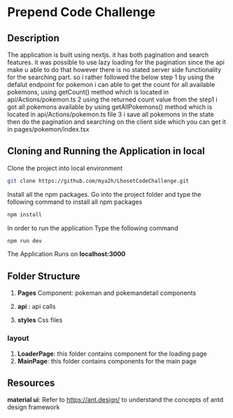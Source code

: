 # Prepend Code Challenge

##  Description
The application is built using nextjs. it has both pagination and search features. it was possible to use lazy loading for the pagination since the api make u able to do that however there is no stated server side functionality for the searching part. so i rather followed the below step
1 by using the defalut endpoint for pokemon i can able to get the count for all available pokemons, using getCount() method which is located in api/Actions/pokemon.ts 
2 using the returned count value from the step1 i got all pokemons available by using  getAllPokemons() method which is located in api/Actions/pokemon.ts file
3 i save all pokemons in the state then do the pagination and searching on the client side which you can get it in pages/pokemon/index.tsx

## Cloning and Running the Application in local

Clone the project into local environment 

```bash
git clone https://github.com/mya2h/LhosetCodeChallenge.git
```

Install all the npm packages. Go into the project folder and type the following command to install all npm packages

```bash
npm install
```

In order to run the application Type the following command

```bash
npm run dev
```


The Application Runs on **localhost:3000**

## Folder Structure

1. **Pages** Component: pokeman and pokemandetail components 

2. **api** : api calls 

3. **styles** Css files

### layout

1. **LoaderPage**: this folder contains component for the loading page
2. **MainPage**: this folder contains components for the main page

## Resources

**material ui**: Refer to https://ant.design/ to understand the concepts of antd design framework 
